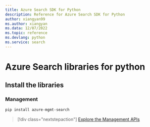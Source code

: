```yaml
---
title: Azure Search SDK for Python
description: Reference for Azure Search SDK for Python
author: xiangyan99
ms.author: xiangyan
ms.data: 12/07/2022
ms.topic: reference
ms.devlang: python
ms.service: search
---
```

# Azure Search libraries for python

## Install the libraries


### Management

```bash
pip install azure-mgmt-search
```
> [!div class="nextstepaction"]
> [Explore the Management APIs](/python/api/overview/azure/search/management)